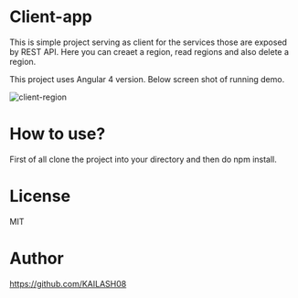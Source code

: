 # Client-app
This is simple project serving as client for the services those are exposed by REST API. Here you can creaet a region, read regions 
and also delete a region. 

This project uses Angular 4 version. Below screen shot of running demo.


![client-region](https://user-images.githubusercontent.com/13345005/41081570-000abade-6a49-11e8-9c00-9ba77cdf2544.PNG)


# How to use?
First of all clone the project into your directory and then do npm install. 

# License
MIT

# Author
https://github.com/KAILASH08 

